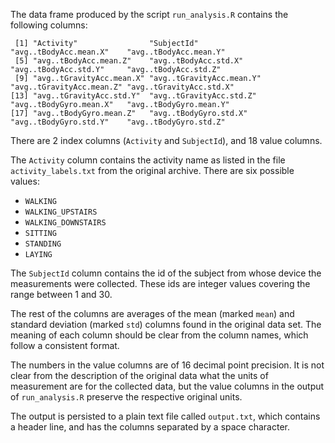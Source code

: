 The data frame produced by the script `run_analysis.R` contains the following columns:

     [1] "Activity"                "SubjectId"               "avg..tBodyAcc.mean.X"    "avg..tBodyAcc.mean.Y"   
     [5] "avg..tBodyAcc.mean.Z"    "avg..tBodyAcc.std.X"     "avg..tBodyAcc.std.Y"     "avg..tBodyAcc.std.Z"    
     [9] "avg..tGravityAcc.mean.X" "avg..tGravityAcc.mean.Y" "avg..tGravityAcc.mean.Z" "avg..tGravityAcc.std.X" 
    [13] "avg..tGravityAcc.std.Y"  "avg..tGravityAcc.std.Z"  "avg..tBodyGyro.mean.X"   "avg..tBodyGyro.mean.Y"  
    [17] "avg..tBodyGyro.mean.Z"   "avg..tBodyGyro.std.X"    "avg..tBodyGyro.std.Y"    "avg..tBodyGyro.std.Z"

There are 2 index columns (`Activity` and `SubjectId`), and 18 value columns.

The `Activity` column contains the activity name as listed in the file `activity_labels.txt` from the original archive.  There are six possible values:

* `WALKING`
* `WALKING_UPSTAIRS`
* `WALKING_DOWNSTAIRS`
* `SITTING`
* `STANDING`
* `LAYING`

The `SubjectId` column contains the id of the subject from whose device the measurements were collected.  These ids are integer values covering the range between 1 and 30.

The rest of the columns are averages of the mean (marked `mean`) and standard deviation (marked `std`) columns found in the original data set.  The meaning of each column should be clear from the column names, which follow a consistent format.

The numbers in the value columns are of 16 decimal point precision.  It is not clear from the description of the original data what the units of measurement are for the collected data, but the value columns in the output of `run_analysis.R` preserve the respective original units.

The output is persisted to a plain text file called `output.txt`, which contains a header line, and has the columns separated by a space character.

